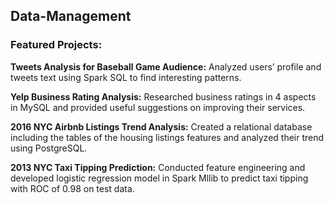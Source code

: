## Data-Management

### Featured Projects:

**Tweets Analysis for Baseball Game Audience:** Analyzed users’ profile and tweets text using Spark SQL to find interesting patterns. 

**Yelp Business Rating Analysis:** Researched business ratings in 4 aspects in MySQL and provided useful suggestions on improving their services.

**2016 NYC Airbnb Listings Trend Analysis:** Created a relational database including the tables of the housing listings features and analyzed their trend using PostgreSQL.   

**2013 NYC Taxi Tipping Prediction:** Conducted feature engineering and developed logistic regression model in Spark Mllib to predict taxi tipping with ROC of 0.98 on test data.
